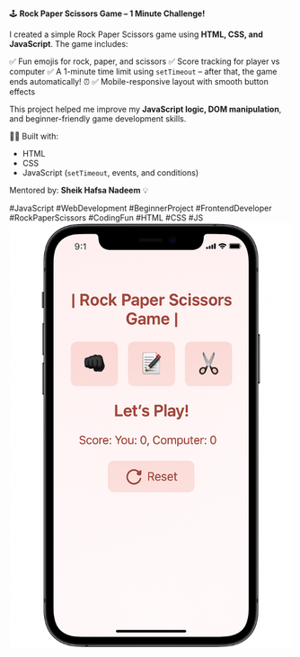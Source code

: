 🕹️ **Rock Paper Scissors Game – 1 Minute Challenge!**

I created a simple Rock Paper Scissors game using **HTML, CSS, and JavaScript**. The game includes:

✅ Fun emojis for rock, paper, and scissors
✅ Score tracking for player vs computer
✅ A 1-minute time limit using `setTimeout` – after that, the game ends automatically! ⏰
✅ Mobile-responsive layout with smooth button effects

This project helped me improve my **JavaScript logic, DOM manipulation**, and beginner-friendly game development skills.

👩‍💻 Built with:

* HTML
* CSS
* JavaScript (`setTimeout`, events, and conditions)

Mentored by: **Sheik Hafsa Nadeem** 💡

#JavaScript #WebDevelopment #BeginnerProject #FrontendDeveloper #RockPaperScissors #CodingFun #HTML #CSS #JS
<img src="RPS.png">
